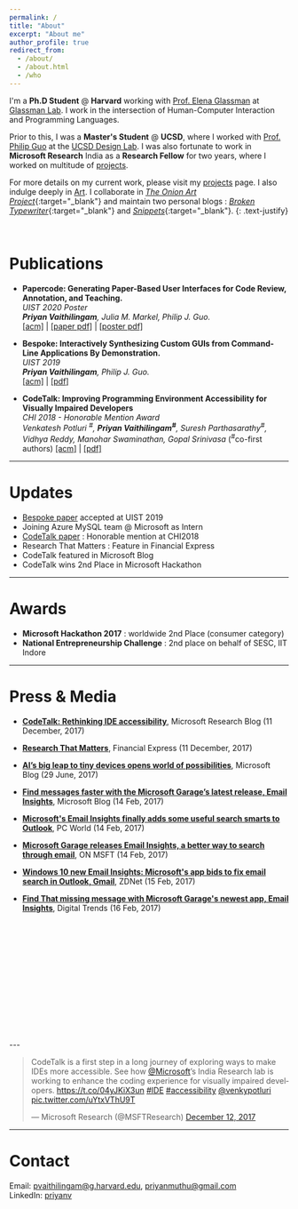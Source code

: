 ```yaml
---
permalink: /
title: "About"
excerpt: "About me"
author_profile: true
redirect_from: 
  - /about/
  - /about.html
  - /who
---
```

I'm a **Ph.D Student** @ **Harvard** working with [Prof. Elena Glassman](https://glassmanlab.seas.harvard.edu/glassman.html) at [Glassman Lab](https://glassmanlab.seas.harvard.edu/). I work in the intersection of Human-Computer Interaction and Programming Languages.

Prior to this, I was a **Master's Student** @ **UCSD**, where I worked with [Prof. Philip Guo](http://pgbovine.net) at the [UCSD Design Lab](https://designlab.ucsd.edu/). I was also fortunate to work in **Microsoft Research** India as a **Research Fellow** for two years, where I worked on multitude of [projects](/projects/).

For more details on my current work, please visit my [projects](/projects/) page. I also indulge deeply in [Art](/art/). I collaborate in [*The Onion Art Project*](https://theonionart.wordpress.com){:target="_blank"} and maintain two personal blogs : [*Broken Typewriter*](https://priyanmuthu.wordpress.com){:target="_blank"} and [*Snippets*](https://microsnips.wordpress.com){:target="_blank"}.
{: .text-justify}

<br/>

Publications
====

* **Papercode: Generating Paper-Based User Interfaces for Code Review, Annotation, and Teaching.**    
 *UIST 2020 Poster*    
 ***Priyan Vaithilingam**, Julia M. Markel,  Philip J. Guo.*    
 [\[acm\]](https://doi.org/10.1145/3379350.3416191) | [\[paper pdf\]](https://priyan.info/files/uist20d-sub1069-i5.pdf) | [\[poster pdf\]](https://priyan.info/files/uist20d-sub1069-i6.pdf)  

* **Bespoke: Interactively Synthesizing Custom GUIs from Command-Line Applications By Demonstration.**    
 *UIST 2019*    
 ***Priyan Vaithilingam**, Philip J. Guo.*    
 [\[acm\]](https://dl.acm.org/doi/10.1145/3332165.3347944) | [\[pdf\]](https://priyan.info/files/Bespoke-synthesizing-GUIs-from-CLI-demonstrations_UIST-2019.pdf)  

* **CodeTalk: Improving Programming Environment Accessibility for Visually Impaired Developers**    
 *CHI 2018 - Honorable Mention Award*    
 *Venkatesh Potluri <sup>#</sup>, **Priyan Vaithilingam<sup>#</sup>**, Suresh Parthasarathy<sup>#</sup>, Vidhya Reddy, Manohar Swaminathan, Gopal Srinivasa*  (<sup>#</sup>co-first authors)
 [\[acm\]](https://dl.acm.org/citation.cfm?id=3174192) | [\[pdf\]](https://priyan.info/files/CodeTalkPaper.pdf)  

 ---

Updates
====

- [Bespoke paper](https://dl.acm.org/doi/10.1145/3332165.3347944) accepted at UIST 2019
- Joining Azure MySQL team @ Microsoft as Intern
- [CodeTalk paper](https://dl.acm.org/citation.cfm?id=3174192) : Honorable mention at CHI2018
- Research That Matters : Feature in Financial Express
- CodeTalk featured in Microsoft Blog
- CodeTalk wins 2nd Place in Microsoft Hackathon

---

Awards
====

* **Microsoft Hackathon 2017** : worldwide 2nd Place (consumer category)
* **National Entrepreneurship Challenge** : 2nd place on behalf of SESC, IIT Indore

---

Press & Media
====

* **[CodeTalk: Rethinking IDE accessibility](https://www.microsoft.com/en-us/research/blog/codetalk-rethinking-ide-accessibility/)**, Microsoft Research Blog (11 December, 2017)  

* **[Research That Matters](http://epaper.financialexpress.com/1462735/Indian-Express/December-11,-2017#page/8/1)**, Financial Express (11 December, 2017)  


* **[AI’s big leap to tiny devices opens world of possibilities](https://goo.gl/CBzs5Q)**, Microsoft Blog (29 June, 2017)  

* **[Find messages faster with the Microsoft Garage’s latest release, Email Insights](https://goo.gl/kt17Zm)**, Microsoft Blog (14 Feb, 2017)  

 * **[Microsoft's Email Insights finally adds some useful search smarts to Outlook](https://goo.gl/eEvjDM)**, PC World (14 Feb, 2017)  

* **[Microsoft Garage releases Email Insights, a better way to search through email](https://goo.gl/LPz8ys)**, ON MSFT (14 Feb, 2017)  

* **[Windows 10 new Email Insights: Microsoft's app bids to fix email search in Outlook, Gmail](https://goo.gl/eXDWGX)**, ZDNet (15 Feb, 2017)  

* **[Find That missing message with Microsoft Garage's newest app, Email Insights](https://goo.gl/BLqt9L)**, Digital Trends (16 Feb, 2017)  


<div class="iframely-embed" style="max-width: 1310px;"><div class="iframely-responsive" style="padding-bottom: 42.7478%;"><a href="https://www.microsoft.com/en-us/research/blog/codetalk-rethinking-ide-accessibility/" data-iframely-url="//cdn.iframe.ly/PFN17iE"></a></div></div><script async src="//cdn.iframe.ly/embed.js" charset="utf-8"></script>
---
<blockquote class="twitter-tweet" data-lang="en"><p lang="en" dir="ltr">CodeTalk is a first step in a long journey of exploring ways to make IDEs more accessible. See how <a href="https://twitter.com/Microsoft?ref_src=twsrc%5Etfw">@Microsoft</a>’s India Research lab is working to enhance the coding experience for visually impaired developers. <a href="https://t.co/04yJKiX3un">https://t.co/04yJKiX3un</a> <a href="https://twitter.com/hashtag/IDE?src=hash&amp;ref_src=twsrc%5Etfw">#IDE</a> <a href="https://twitter.com/hashtag/accessibility?src=hash&amp;ref_src=twsrc%5Etfw">#accessibility</a> <a href="https://twitter.com/venkypotluri?ref_src=twsrc%5Etfw">@venkypotluri</a> <a href="https://t.co/uYtxVThU9T">pic.twitter.com/uYtxVThU9T</a></p>&mdash; Microsoft Research (@MSFTResearch) <a href="https://twitter.com/MSFTResearch/status/940381447185223680?ref_src=twsrc%5Etfw">December 12, 2017</a></blockquote>
<script async src="https://platform.twitter.com/widgets.js" charset="utf-8"></script>

---

Contact
====
Email: [pvaithilingam@g.harvard.edu](mailto:pvaithilingam@g.harvard.edu), [priyanmuthu@gmail.com](mailto:priyanmuthu@gmail.com)  
LinkedIn: [priyanv](https://www.linkedin.com/in/priyanv)  

